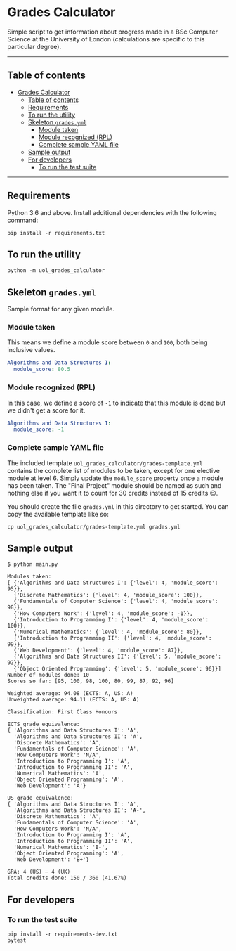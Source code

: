 # Grades Calculator

Simple script to get information about progress made in a BSc Computer Science at the University of London (calculations are specific to this particular degree).

---

## Table of contents

- [Grades Calculator](#grades-calculator)
  - [Table of contents](#table-of-contents)
  - [Requirements](#requirements)
  - [To run the utility](#to-run-the-utility)
  - [Skeleton `grades.yml`](#skeleton-gradesyml)
    - [Module taken](#module-taken)
    - [Module recognized (RPL)](#module-recognized-rpl)
    - [Complete sample YAML file](#complete-sample-yaml-file)
  - [Sample output](#sample-output)
  - [For developers](#for-developers)
    - [To run the test suite](#to-run-the-test-suite)

---

## Requirements

Python 3.6 and above. Install additional dependencies with the following command:

    pip install -r requirements.txt

## To run the utility

    python -m uol_grades_calculator

## Skeleton `grades.yml`

Sample format for any given module.

### Module taken

This means we define a module score between `0` and `100`, both being inclusive values.

```yaml
Algorithms and Data Structures I:
  module_score: 80.5
```

### Module recognized (RPL)

In this case, we define a score of `-1` to indicate that this module is done but we didn't get a score for it.

```yaml
Algorithms and Data Structures I:
  module_score: -1
```

### Complete sample YAML file

The included template `uol_grades_calculator/grades-template.yml` contains the complete list of modules to be taken, except for one elective module at level 6. Simply update the `module_score` property once a module has been taken. The "Final Project" module should be named as such and nothing else if you want it to count for 30 credits instead of 15 credits :wink:.

You should create the file `grades.yml` in this directory to get started. You can copy the available template like so:

    cp uol_grades_calculator/grades-template.yml grades.yml

## Sample output

    $ python main.py

    Modules taken:
    [ {'Algorithms and Data Structures I': {'level': 4, 'module_score': 95}},
      {'Discrete Mathematics': {'level': 4, 'module_score': 100}},
      {'Fundamentals of Computer Science': {'level': 4, 'module_score': 98}},
      {'How Computers Work': {'level': 4, 'module_score': -1}},
      {'Introduction to Programming I': {'level': 4, 'module_score': 100}},
      {'Numerical Mathematics': {'level': 4, 'module_score': 80}},
      {'Introduction to Programming II': {'level': 4, 'module_score': 99}},
      {'Web Development': {'level': 4, 'module_score': 87}},
      {'Algorithms and Data Structures II': {'level': 5, 'module_score': 92}},
      {'Object Oriented Programming': {'level': 5, 'module_score': 96}}]
    Number of modules done: 10
    Scores so far: [95, 100, 98, 100, 80, 99, 87, 92, 96]

    Weighted average: 94.08 (ECTS: A, US: A)
    Unweighted average: 94.11 (ECTS: A, US: A)

    Classification: First Class Honours

    ECTS grade equivalence:
    { 'Algorithms and Data Structures I': 'A',
      'Algorithms and Data Structures II': 'A',
      'Discrete Mathematics': 'A',
      'Fundamentals of Computer Science': 'A',
      'How Computers Work': 'N/A',
      'Introduction to Programming I': 'A',
      'Introduction to Programming II': 'A',
      'Numerical Mathematics': 'A',
      'Object Oriented Programming': 'A',
      'Web Development': 'A'}

    US grade equivalence:
    { 'Algorithms and Data Structures I': 'A',
      'Algorithms and Data Structures II': 'A-',
      'Discrete Mathematics': 'A',
      'Fundamentals of Computer Science': 'A',
      'How Computers Work': 'N/A',
      'Introduction to Programming I': 'A',
      'Introduction to Programming II': 'A',
      'Numerical Mathematics': 'B-',
      'Object Oriented Programming': 'A',
      'Web Development': 'B+'}

    GPA: 4 (US) – 4 (UK)
    Total credits done: 150 / 360 (41.67%)

## For developers
### To run the test suite

    pip install -r requirements-dev.txt
    pytest
